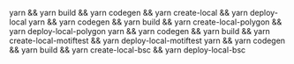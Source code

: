 yarn && yarn build && yarn codegen && yarn create-local && yarn deploy-local
yarn && yarn codegen && yarn build && yarn create-local-polygon && yarn deploy-local-polygon
yarn && yarn codegen && yarn build && yarn create-local-motiftest && yarn deploy-local-motiftest
yarn && yarn codegen && yarn build && yarn create-local-bsc && yarn deploy-local-bsc